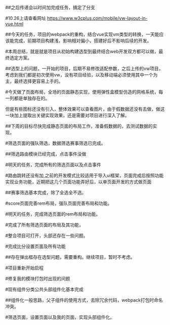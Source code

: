 ##之后传递会以时间加完成任务，搞定了分支

#10.26上请查看网址   https://www.w3cplus.com/mobile/vw-layout-in-vue.html  

##今天的任务，项目的webpack的重构，结合vue实现vm类型的转换，一天能应该能完成，前期项目构建浅，影响相对偏小，搭建好后不影响后续的开发。

#本周总结，就是就是项目从初始构建选型到最终结合web开发双方都可以做，最终选定方案。

##选型上的问题，一开始的项目，后期不易修改适配参数，之后上传的vw项目，考虑到我们都是初次使用vw，没有项目经验，以及移动端必须使用其中一个为主，最终选择更容易上手的。

#今天做了页面布局，全场的页面静态实现，使用弹性盒模型仿造的网格系统，每一列都是单独存在的。

但是有些图标还没有引入，整体效果可以查看图片，由于假数据还没有去做，做这一块加上提取出关键实现效果，还是需要对项目进行深入了解。

##下周的目标尽快完成静态页面的布局工作，准备假数据的，去测试数据的实现。

#筛选页面的强队筛选，数据筛选赛事筛选已完成。

##筛选路由模块已经完成，点击事件没做

#明天的任务，完成所有的筛选页面以及点击事件

#路由跳转还没有加,之前的开发模式比较适用于导入ui框架，页面完成后按照功能实现业务功能，近期把这几个页面功能弄好后，以单页面开发的方式做页面

##赛事筛选基本完成，除了全选全不选。

#score页面完善rem布局，强队页面完善布局和功能。

#明天的任务，完成筛选页面的rem布局和功能。

#完成了所有筛选页面的布局及其功能，

#整合项目可打开，头部还存在一些问题。

#完成比分设置页面及所有功能

##存在弹出框存在选型问题，需要重构。继续项目，暂时不考虑。

#项目重新开始启程

#修复我的模块打包时出现的问题

#现有组件分类公共头部组件化基本完成

##组件化一般思路，父子组件的使用方式，去除冗余代码，webpack打包时命名冲突。

#筛选页面，设置页面以及我的页面，实现头部组件化。


